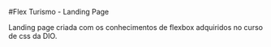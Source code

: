 #Flex Turismo - Landing Page

Landing page criada com os conhecimentos de flexbox adquiridos no curso de css da DIO.
